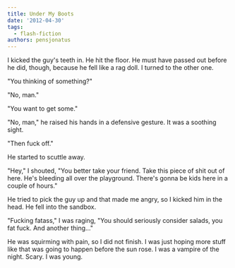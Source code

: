 ```yaml
---
title: Under My Boots
date: '2012-04-30'
tags:
  - flash-fiction
authors: pensjonatus
---
```


I kicked the guy's teeth in. He hit the floor. He must have passed out before he
did, though, because he fell like a rag doll. I turned to the other one.

<!-- truncate -->

"You thinking of something?"

"No, man."

"You want to get some."

"No, man," he raised his hands in a defensive gesture. It was a soothing sight.

"Then fuck off."

He started to scuttle away.

"Hey," I shouted, "You better take your friend. Take this piece of shit out of
here. He's bleeding all over the playground. There's gonna be kids here in a
couple of hours."

He tried to pick the guy up and that made me angry, so I kicked him in the head.
He fell into the sandbox.

"Fucking fatass," I was raging, "You should seriously consider salads, you fat
fuck. And another thing..."

He was squirming with pain, so I did not finish. I was just hoping more stuff
like that was going to happen before the sun rose. I was a vampire of the night.
Scary. I was young.
